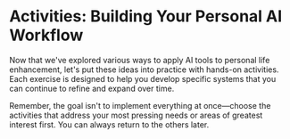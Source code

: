 # Activities: Building Your Personal AI Workflow

Now that we've explored various ways to apply AI tools to personal life enhancement, let's put these ideas into practice with hands-on activities. Each exercise is designed to help you develop specific systems that you can continue to refine and expand over time.

Remember, the goal isn't to implement everything at once—choose the activities that address your most pressing needs or areas of greatest interest first. You can always return to the others later.
